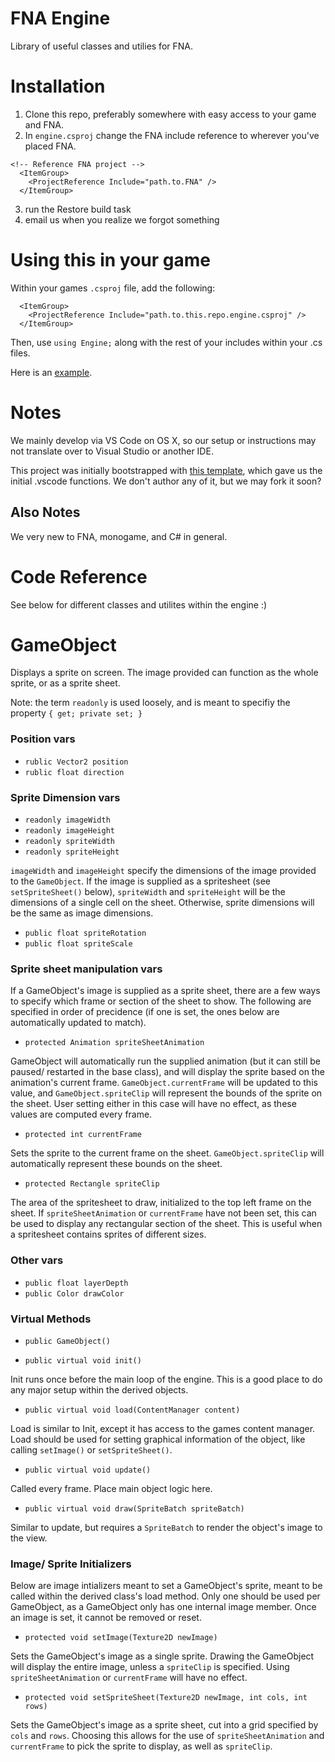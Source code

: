 # FNA Engine

Library of useful classes and utilies for FNA.

# Installation

1. Clone this repo, preferably somewhere with easy access to your game and FNA.
2. In `engine.csproj` change the FNA include reference to wherever you've placed FNA.

```
<!-- Reference FNA project -->
  <ItemGroup>
    <ProjectReference Include="path.to.FNA" />
  </ItemGroup>
```

3. run the Restore build task
4. email us when you realize we forgot something

# Using this in your game

Within your games `.csproj` file, add the following:

```
  <ItemGroup>
    <ProjectReference Include="path.to.this.repo.engine.csproj" />
  </ItemGroup>
```

Then, use `using Engine;` along with the rest of your includes within your .cs files.

Here is an [example](https://github.com/rdelos747/FNA-Test-Game).

# Notes

We mainly develop via VS Code on OS X, so our setup or instructions may not translate over to Visual Studio or another IDE.

This project was initially bootstrapped with [this template](https://github.com/TheSpydog/fna_vscode_template), which gave us the initial .vscode functions. We don't author any of it, but we may fork it soon?

## Also Notes

We very new to FNA, monogame, and C# in general.

# Code Reference

See below for different classes and utilites within the engine :)

# GameObject

Displays a sprite on screen. The image provided can function as the whole sprite, or as a sprite sheet.

Note: the term `readonly` is used loosely, and is meant to specifiy the property `{ get; private set; }`

### Position vars

- `rublic Vector2 position`
- `rublic float direction`

### Sprite Dimension vars

- `readonly imageWidth`
- `readonly imageHeight`
- `readonly spriteWidth`
- `readonly spriteHeight`

`imageWidth` and `imageHeight` specify the dimensions of the image provided to the `GameObject`. If the image is supplied as a spritesheet (see `setSpriteSheet()` below), `spriteWidth` and `spriteHeight` will be the dimensions of a single cell on the sheet. Otherwise, sprite dimensions will be the same as image dimensions.

- `public float spriteRotation`
- `public float spriteScale`

### Sprite sheet manipulation vars

If a GameObject's image is supplied as a sprite sheet, there are a few ways to specify which frame or section of the sheet to show. The following are specified in order of precidence (if one is set, the ones below are automatically updated to match).

- `protected Animation spriteSheetAnimation`

GameObject will automatically run the supplied animation (but it can still be paused/ restarted in the base class), and will display the sprite based on the animation's current frame. `GameObject.currentFrame` will be updated to this value, and `GameObject.spriteClip` will represent the bounds of the sprite on the sheet. User setting either in this case will have no effect, as these values are computed every frame.

- `protected int currentFrame`

Sets the sprite to the current frame on the sheet. `GameObject.spriteClip` will automatically represent these bounds on the sheet.

- `protected Rectangle spriteClip`

The area of the spritesheet to draw, initialized to the top left frame on the sheet. If `spriteSheetAnimation` or `currentFrame` have not been set, this can be used to display any rectangular section of the sheet. This is useful when a spritesheet contains sprites of different sizes.

### Other vars

- `public float layerDepth`
- `public Color drawColor`

### Virtual Methods

- `public GameObject()`

- `public virtual void init()`

Init runs once before the main loop of the engine. This is a good place to do any major setup within the derived objects.

- `public virtual void load(ContentManager content)`

Load is similar to Init, except it has access to the games content manager. Load should be used for setting graphical information of the object, like calling `setImage()` or `setSpriteSheet()`.

- `public virtual void update()`

Called every frame. Place main object logic here.

- `public virtual void draw(SpriteBatch spriteBatch)`

Similar to update, but requires a `SpriteBatch` to render the object's image to the view.

### Image/ Sprite Initializers

Below are image intializers meant to set a GameObject's sprite, meant to be called within the derived class's load method. Only one should be used per GameObject, as a GameObject only has one internal image member. Once an image is set, it cannot be removed or reset.

- `protected void setImage(Texture2D newImage)`

Sets the GameObject's image as a single sprite. Drawing the GameObject will display the entire image, unless a `spriteClip` is specified. Using `spriteSheetAnimation` or `currentFrame` will have no effect.

- `protected void setSpriteSheet(Texture2D newImage, int cols, int rows)`

Sets the GameObject's image as a sprite sheet, cut into a grid specified by `cols` and `rows`. Choosing this allows for the use of `spriteSheetAnimation` and `currentFrame` to pick the sprite to display, as well as `spriteClip`.
